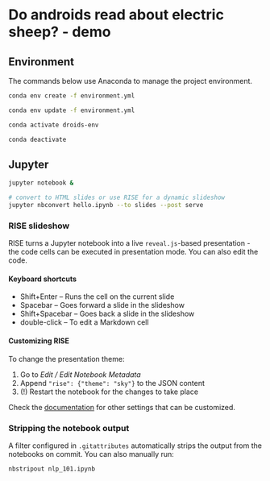 # Do androids read about electric sheep? - demo

## Environment

The commands below use Anaconda to manage the project environment.

```bash
conda env create -f environment.yml

conda env update -f environment.yml

conda activate droids-env

conda deactivate
```

## Jupyter

```bash
jupyter notebook &

# convert to HTML slides or use RISE for a dynamic slideshow
jupyter nbconvert hello.ipynb --to slides --post serve
```

### RISE slideshow

RISE turns a Jupyter notebook into a live `reveal.js`-based presentation - the code
cells can be executed in presentation mode. You can also edit the code.

#### Keyboard shortcuts

- Shift+Enter – Runs the cell on the current slide
- Spacebar – Goes forward a slide in the slideshow
- Shift+Spacebar – Goes back a slide in the slideshow
- double-click – To edit a Markdown cell

#### Customizing RISE

To change the presentation theme:

1. Go to _Edit / Edit Notebook Metadata_
2. Append `"rise": {"theme": "sky"}` to the JSON content
3. (!) Restart the notebook for the changes to take place

Check the [documentation](https://rise.readthedocs.io/en/maint-5.5/customize.html#choosing-a-theme)
for other settings that can be customized.

### Stripping the notebook output

A filter configured in `.gitattributes` automatically strips the output from the notebooks
on commit. You can also manually run:

```bash
nbstripout nlp_101.ipynb
``` 
